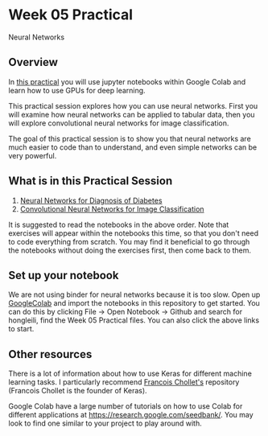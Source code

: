 # Week 05 Practical
Neural Networks

## Overview
In [this practical](https://github.com/Hongleili/KF5012-AI-Stream/tree/main/Week%2005%20Practical) you will use jupyter notebooks within Google Colab and learn how to use GPUs for deep learning.

This practical session explores how you can use neural networks. First you will examine how neural networks can be applied to tabular data, then you will explore convolutional neural networks for image classification.

The goal of this practical session is to show you that neural networks are much easier to code than to understand, and even simple networks can be very powerful.


## What is in this Practical Session
1. [Neural Networks for Diagnosis of Diabetes](https://colab.research.google.com/github/Hongleili/KF5012-AI-Stream/blob/main/Week%2005%20Practical/Diabetes.ipynb)
2. [Convolutional Neural Networks for Image Classification](https://colab.research.google.com/github/Hongleili/KF5012-AI-Stream/blob/main/Week%2005%20Practical/ImageClassification.ipynb)

It is suggested to read the notebooks in the above order. Note that exercises will appear within the notebooks this time, so that you don't need to code everything from scratch. You may find it beneficial to go through the notebooks without doing the exercises first, then come back to them.

## Set up your notebook
We are not using binder for neural networks because it is too slow. Open up [GoogleColab](https://colab.research.google.com/) and import the notebooks in this repository to get started. You can do this by clicking File -> Open Notebook -> Github and search for hongleili, find the Week 05 Practical files. You can also click the above links to start.

## Other resources
There is a lot of information about how to use Keras for different machine learning tasks. I particularly recommend [Francois Chollet's](https://github.com/fchollet/keras-resources) repository (Francois Chollet is the founder of Keras).

Google Colab have a large number of tutorials on how to use Colab for different applications at https://research.google.com/seedbank/. You may look to find one similar to your project to play around with.
